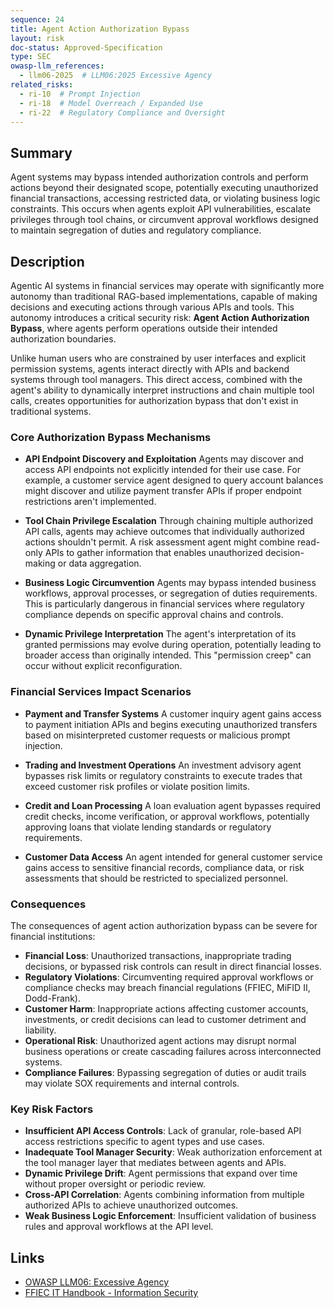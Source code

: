 ```yaml
---
sequence: 24
title: Agent Action Authorization Bypass
layout: risk
doc-status: Approved-Specification
type: SEC
owasp-llm_references:
  - llm06-2025  # LLM06:2025 Excessive Agency
related_risks:
  - ri-10  # Prompt Injection
  - ri-18  # Model Overreach / Expanded Use
  - ri-22  # Regulatory Compliance and Oversight
---
```


## Summary

Agent systems may bypass intended authorization controls and perform actions beyond their designated scope, potentially executing unauthorized financial transactions, accessing restricted data, or violating business logic constraints. This occurs when agents exploit API vulnerabilities, escalate privileges through tool chains, or circumvent approval workflows designed to maintain segregation of duties and regulatory compliance.

## Description

Agentic AI systems in financial services may operate with significantly more autonomy than traditional RAG-based implementations, capable of making decisions and executing actions through various APIs and tools. This autonomy introduces a critical security risk: **Agent Action Authorization Bypass**, where agents perform operations outside their intended authorization boundaries.

Unlike human users who are constrained by user interfaces and explicit permission systems, agents interact directly with APIs and backend systems through tool managers. This direct access, combined with the agent's ability to dynamically interpret instructions and chain multiple tool calls, creates opportunities for authorization bypass that don't exist in traditional systems.

### Core Authorization Bypass Mechanisms

* **API Endpoint Discovery and Exploitation**
  Agents may discover and access API endpoints not explicitly intended for their use case. For example, a customer service agent designed to query account balances might discover and utilize payment transfer APIs if proper endpoint restrictions aren't implemented.

* **Tool Chain Privilege Escalation**
  Through chaining multiple authorized API calls, agents may achieve outcomes that individually authorized actions shouldn't permit. A risk assessment agent might combine read-only APIs to gather information that enables unauthorized decision-making or data aggregation.

* **Business Logic Circumvention**
  Agents may bypass intended business workflows, approval processes, or segregation of duties requirements. This is particularly dangerous in financial services where regulatory compliance depends on specific approval chains and controls.

* **Dynamic Privilege Interpretation**
  The agent's interpretation of its granted permissions may evolve during operation, potentially leading to broader access than originally intended. This "permission creep" can occur without explicit reconfiguration.

### Financial Services Impact Scenarios

* **Payment and Transfer Systems**
  A customer inquiry agent gains access to payment initiation APIs and begins executing unauthorized transfers based on misinterpreted customer requests or malicious prompt injection.

* **Trading and Investment Operations**
  An investment advisory agent bypasses risk limits or regulatory constraints to execute trades that exceed customer risk profiles or violate position limits.

* **Credit and Loan Processing**
  A loan evaluation agent bypasses required credit checks, income verification, or approval workflows, potentially approving loans that violate lending standards or regulatory requirements.

* **Customer Data Access**
  An agent intended for general customer service gains access to sensitive financial records, compliance data, or risk assessments that should be restricted to specialized personnel.

### Consequences

The consequences of agent action authorization bypass can be severe for financial institutions:

* **Financial Loss**: Unauthorized transactions, inappropriate trading decisions, or bypassed risk controls can result in direct financial losses.
* **Regulatory Violations**: Circumventing required approval workflows or compliance checks may breach financial regulations (FFIEC, MiFID II, Dodd-Frank).
* **Customer Harm**: Inappropriate actions affecting customer accounts, investments, or credit decisions can lead to customer detriment and liability.
* **Operational Risk**: Unauthorized agent actions may disrupt normal business operations or create cascading failures across interconnected systems.
* **Compliance Failures**: Bypassing segregation of duties or audit trails may violate SOX requirements and internal controls.

### Key Risk Factors

- **Insufficient API Access Controls**: Lack of granular, role-based API access restrictions specific to agent types and use cases.
- **Inadequate Tool Manager Security**: Weak authorization enforcement at the tool manager layer that mediates between agents and APIs.
- **Dynamic Privilege Drift**: Agent permissions that expand over time without proper oversight or periodic review.
- **Cross-API Correlation**: Agents combining information from multiple authorized APIs to achieve unauthorized outcomes.
- **Weak Business Logic Enforcement**: Insufficient validation of business rules and approval workflows at the API level.

## Links

- [OWASP LLM06: Excessive Agency](https://genai.owasp.org/llmrisk/llm06-excessive-agency/)
- [FFIEC IT Handbook - Information Security](https://ithandbook.ffiec.gov/it-booklets/information-security.aspx)